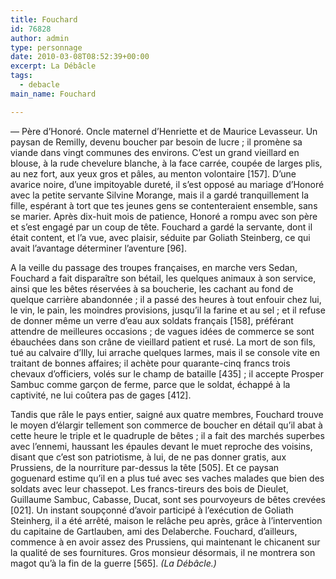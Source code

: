 ```yaml
---
title: Fouchard
id: 76828
author: admin
type: personnage
date: 2010-03-08T08:52:39+00:00
excerpt: La Débâcle
tags:
  - debacle
main_name: Fouchard

---
```

— Père d&rsquo;Honoré. Oncle maternel d&rsquo;Henriette et de Maurice Levasseur. Un paysan de Remilly, devenu boucher par besoin de lucre ; il promène sa viande dans vingt communes des environs. C&rsquo;est un grand vieillard en blouse, à la rude chevelure blanche, à la face carrée, coupée de larges plis, au nez fort, aux yeux gros et pâles, au menton volontaire [157]. D&rsquo;une avarice noire, d&rsquo;une impitoyable dureté, il s&rsquo;est opposé au mariage d&rsquo;Honoré avec la petite servante Silvine Morange, mais il a gardé tranquillement la fille, espérant à tort que tes jeunes gens se contenteraient ensemble, sans se marier. Après dix-huit mois de patience, Honoré a rompu avec son père et s&rsquo;est engagé par un coup de tête. Fouchard a gardé la servante, dont il était content, et l&rsquo;a vue, avec plaisir, séduite par Goliath Steinberg, ce qui avait l&rsquo;avantage déterminer l&rsquo;aventure [96].

A la veille du passage des troupes françaises, en marche vers Sedan, Fouchard a fait disparaître son bétail, les quelques animaux à son service, ainsi que les bêtes réservées à sa boucherie, les cachant au fond de quelque carrière abandonnée ; il a passé des heures à tout enfouir chez lui, le vin, le pain, les moindres provisions, jusqu&rsquo;il la farine et au sel ; et il refuse de donner même un verre d&rsquo;eau aux soldats français [158], préférant attendre de meilleures occasions ; de vagues idées de commerce se sont ébauchées dans son crâne de vieillard patient et rusé. La mort de son fils, tué au calvaire d&rsquo;Illy, lui arrache quelques larmes, mais il se console vite en traitant de bonnes affaires; il achète pour quarante-cinq francs trois chevaux d&rsquo;officiers, volés sur le champ de bataille [435] ; il accepte Prosper Sambuc comme garçon de ferme, parce que le soldat, échappé à la captivité, ne lui coûtera pas de gages [412].

Tandis que râle le pays entier, saigné aux quatre membres, Fouchard trouve le moyen d&rsquo;élargir tellement son commerce de boucher en détail qu&rsquo;il abat à cette heure le triple et le quadruple de bêtes ; il a fait des marchés superbes avec l&rsquo;ennemi, haussant les épaules devant le muet reproche des voisins, disant que c&rsquo;est son patriotisme, à lui, de ne pas donner gratis, aux Prussiens, de la nourriture par-dessus la tête [505]. Et ce paysan goguenard estime qu&rsquo;il en a plus tué avec ses vaches malades que bien des soldats avec leur chassepot. Les francs-tireurs des bois de Dieulet, Guillaume Sambuc, Cabasse, Ducat, sont ses pourvoyeurs de bêtes crevées [021]. Un instant soupçonné d&rsquo;avoir participé à l&rsquo;exécution de Goliath Steinherg, il a été arrêté, maison le relâche peu après, grâce à l&rsquo;intervention du capitaine de Gartlauben, ami des Delaberche. Fouchard, d&rsquo;ailleurs, commence à en avoir assez des Prussiens, qui maintenant le chicanent sur la qualité de ses fournitures. Gros monsieur désormais, il ne montrera son magot qu&rsquo;à la fin de la guerre [565]. _(La Débâcle.)_